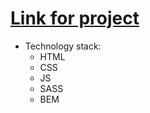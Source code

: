 # [Link for project](https://nikita1999ua.github.io/DSGN-Template.github.io/)
* Technology stack:
  * HTML
  * CSS
  * JS
  * SASS
  * BEM

